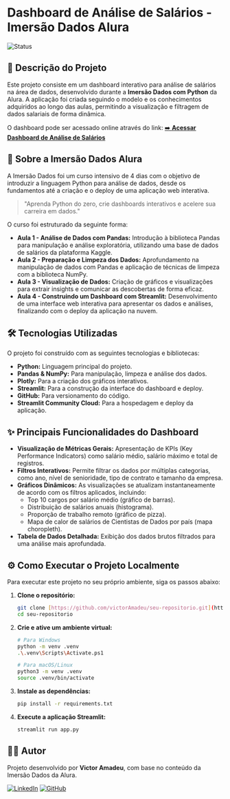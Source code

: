 # Dashboard de Análise de Salários - Imersão Dados Alura

![Status](https://img.shields.io/badge/status-concluído-brightgreen)

## 📄 Descrição do Projeto

Este projeto consiste em um dashboard interativo para análise de salários na área de dados, desenvolvido durante a **Imersão Dados com Python** da Alura. A aplicação foi criada seguindo o modelo e os conhecimentos adquiridos ao longo das aulas, permitindo a visualização e filtragem de dados salariais de forma dinâmica.

O dashboard pode ser acessado online através do link:
[➡️ **Acessar Dashboard de Análise de Salários**](https://dashboard-salarios-imersao-alura-wzd7gevmptaxpb9id6oerq.streamlit.app/)


## 🚀 Sobre a Imersão Dados Alura

A Imersão Dados foi um curso intensivo de 4 dias com o objetivo de introduzir a linguagem Python para análise de dados, desde os fundamentos até a criação e o deploy de uma aplicação web interativa.

> "Aprenda Python do zero, crie dashboards interativos e acelere sua carreira em dados."

O curso foi estruturado da seguinte forma:
* **Aula 1 - Análise de Dados com Pandas:** Introdução à biblioteca Pandas para manipulação e análise exploratória, utilizando uma base de dados de salários da plataforma Kaggle.
* **Aula 2 - Preparação e Limpeza dos Dados:** Aprofundamento na manipulação de dados com Pandas e aplicação de técnicas de limpeza com a biblioteca NumPy.
* **Aula 3 - Visualização de Dados:** Criação de gráficos e visualizações para extrair insights e comunicar as descobertas de forma eficaz.
* **Aula 4 - Construindo um Dashboard com Streamlit:** Desenvolvimento de uma interface web interativa para apresentar os dados e análises, finalizando com o deploy da aplicação na nuvem.

## 🛠️ Tecnologias Utilizadas

O projeto foi construído com as seguintes tecnologias e bibliotecas:

* **Python:** Linguagem principal do projeto.
* **Pandas & NumPy:** Para manipulação, limpeza e análise dos dados.
* **Plotly:** Para a criação dos gráficos interativos.
* **Streamlit:** Para a construção da interface do dashboard e deploy.
* **GitHub:** Para versionamento do código.
* **Streamlit Community Cloud:** Para a hospedagem e deploy da aplicação.

## ✨ Principais Funcionalidades do Dashboard

* **Visualização de Métricas Gerais:** Apresentação de KPIs (Key Performance Indicators) como salário médio, salário máximo e total de registros.
* **Filtros Interativos:** Permite filtrar os dados por múltiplas categorias, como ano, nível de senioridade, tipo de contrato e tamanho da empresa.
* **Gráficos Dinâmicos:** As visualizações se atualizam instantaneamente de acordo com os filtros aplicados, incluindo:
    * Top 10 cargos por salário médio (gráfico de barras).
    * Distribuição de salários anuais (histograma).
    * Proporção de trabalho remoto (gráfico de pizza).
    * Mapa de calor de salários de Cientistas de Dados por país (mapa choropleth).
* **Tabela de Dados Detalhada:** Exibição dos dados brutos filtrados para uma análise mais aprofundada.

## ⚙️ Como Executar o Projeto Localmente

Para executar este projeto no seu próprio ambiente, siga os passos abaixo:

1.  **Clone o repositório:**
    ```bash
    git clone [https://github.com/victorAmadeu/seu-repositorio.git](https://github.com/victorAmadeu/seu-repositorio.git)
    cd seu-repositorio
    ```

2.  **Crie e ative um ambiente virtual:**
    ```bash
    # Para Windows
    python -m venv .venv
    .\.venv\Scripts\Activate.ps1
    
    # Para macOS/Linux
    python3 -m venv .venv
    source .venv/bin/activate
    ```

3.  **Instale as dependências:**
    ```bash
    pip install -r requirements.txt
    ```

4.  **Execute a aplicação Streamlit:**
    ```bash
    streamlit run app.py
    ```

## 👨‍💻 Autor

Projeto desenvolvido por **Victor Amadeu**, com base no conteúdo da Imersão Dados da Alura.

[![LinkedIn](https://img.shields.io/badge/linkedin-%230077B5.svg?style=for-the-badge&logo=linkedin&logoColor=white)](https://www.linkedin.com/in/victor-amadeu-s-de-medeiros/)
[![GitHub](https://img.shields.io/badge/github-%23121011.svg?style=for-the-badge&logo=github&logoColor=white)](https://github.com/victorAmadeu)
